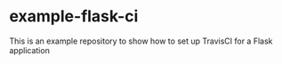 # example-flask-ci

This is an example repository to show how to set up TravisCI for a Flask
application
